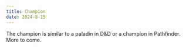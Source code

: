 ```yaml
---
title: Champion
date: 2024-8-15
---
```


The champion is similar to a paladin in D&D or a champion in Pathfinder. More to come.